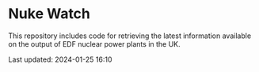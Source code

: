 # Nuke Watch

This repository includes code for retrieving the latest information available on the output of EDF nuclear power plants in the UK.

Last updated: 2024-01-25 16:10
